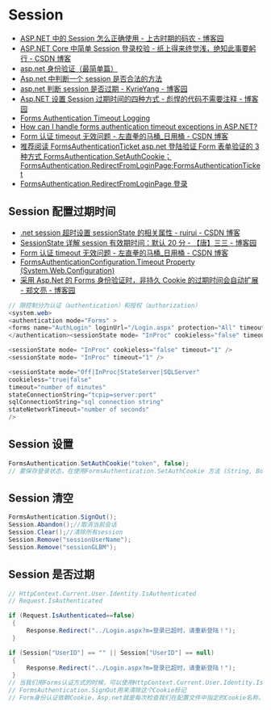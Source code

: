 # Session

- [ASP.NET 中的 Session 怎么正确使用 - 上古时期的码农 - 博客园](https://www.cnblogs.com/ideacore/p/6423281.html)
- [ASP.NET Core 中简单 Session 登录校验 - 纸上得来终觉浅，绝知此事要躬行 - CSDN 博客](https://blog.csdn.net/boonya/article/details/84565976#%E5%90%AF%E7%94%A8Session%E9%85%8D%E7%BD%AE)
- [asp.net 身份验证（最简单篇）](https://m.jb51.net/article/18294.htm)
- [Asp.net 中判断一个 session 是否合法的方法](https://www.jb51.net/article/40123.htm)
- [asp.net 判断 session 是否过期 - KyrieYang - 博客园](https://www.cnblogs.com/yzenet/p/3377438.html)
- [Asp.NET 设置 Session 过期时间的四种方式 - 彪悍的代码不需要注释 - 博客园](https://www.cnblogs.com/ingstyle/p/5711366.html)
- [Forms Authentication Timeout Logging](https://stackoverflow.com/questions/7797274/forms-authentication-timeout-logging)
- [How can I handle forms authentication timeout exceptions in ASP.NET?](https://stackoverflow.com/questions/7586469/how-can-i-handle-forms-authentication-timeout-exceptions-in-asp-net)
- [Form 认证 timeout 无效问题 - 左直拳的马桶\_日用桶 - CSDN 博客](https://blog.csdn.net/leftfist/article/details/77016844)
- [推荐阅读 FormsAuthenticationTicket asp.net 登陆验证 Form 表单验证的 3 种方式 FormsAuthentication.SetAuthCookie；FormsAuthentication.RedirectFromLoginPage;FormsAuthenticationTicket](https://www.cnblogs.com/joeylee/p/3521131.html)
- [FormsAuthentication.RedirectFromLoginPage&nbsp;登录](http://blog.sina.com.cn/s/blog_5ecc1bdf0101899z.html)

## Session 配置过期时间

- [.net session 超时设置 sessionState 的相关属性 - ruirui - CSDN 博客](https://blog.csdn.net/kaifa123/article/details/6890106)
- [SessionState 详解 session 有效期时间：默认 20 分 - 【唐】三三 - 博客园](https://www.cnblogs.com/tangge/archive/2013/09/10/3312380.html)
- [Form 认证 timeout 无效问题 - 左直拳的马桶\_日用桶 - CSDN 博客](https://blog.csdn.net/leftfist/article/details/77016844)
- [FormsAuthenticationConfiguration.Timeout Property (System.Web.Configuration)](https://docs.microsoft.com/en-us/dotnet/api/system.web.configuration.formsauthenticationconfiguration.timeout?view=netframework-4.8)
- [采用 Asp.Net 的 Forms 身份验证时，非持久 Cookie 的过期时间会自动扩展 - 郑文亮 - 博客园](https://www.cnblogs.com/zhwl/p/3835769.html)

```C#
// 限控制分为认证（authentication）和授权（authorization）
<system.web>
<authentication mode="Forms" >
<forms name="AuthLogin" loginUrl="/Login.aspx" protection="All" timeout="360" slidingExpiration="true"/>
</authentication><sessionState mode= "InProc" cookieless="false" timeout="20" /> </system.web>
```

```C#
<sessionState mode= "InProc" cookieless="false" timeout="1" />
<sessionState mode= "InProc" timeout="1" />
```

```C#
<sessionState mode="Off|InProc|StateServer|SQLServer"
cookieless="true|false"
timeout="number of minutes"
stateConnectionString="tcpip=server:port"
sqlConnectionString="sql connection string"
stateNetworkTimeout="number of seconds"
/>
```

## Session 设置

```C#
FormsAuthentication.SetAuthCookie("token", false);
// 要保存登录状态，在使用FormsAuthentication.SetAuthCookie 方法 (String, Boolean) ，将第2个参数设置为true
```

## Session 清空

```C#
FormsAuthentication.SignOut();
Session.Abandon();//取消当前会话
Session.Clear();//清除所有session
Session.Remove("sessionUserName");
Session.Remove("sessionGLBM");
```

## Session 是否过期

```C#
// HttpContext.Current.User.Identity.IsAuthenticated
// Request.IsAuthenticated

if (Request.IsAuthenticated==false)
 {
     Response.Redirect("../Login.aspx?m=登录已超时，请重新登陆！");
 }

if (Session["UserID"] == "" || Session["UserID"] == null)
 {
     Response.Redirect("../Login.aspx?m=登录已超时，请重新登陆！");
 }
// 当我们用Forms认证方式的时候，可以使用HttpContext.Current.User.Identity.IsAuthenticated  （或者也可以用 Request.IsAuthenticated ，这个实际上也是调用的是User.Identity.IsAuthenticated来验证）来判断是否登陆;而这个判断就是依赖于这个Cookie里的信息判断用户是否登陆。
// FormsAuthentication.SignOut用来清除这个Cookie标记
// Form身份认证依赖Cookie，Asp.net就是每次检查我们在配置文件中指定的Cookie名称，并解密这个Cookie来判断当前请求用户的登录状态

```
